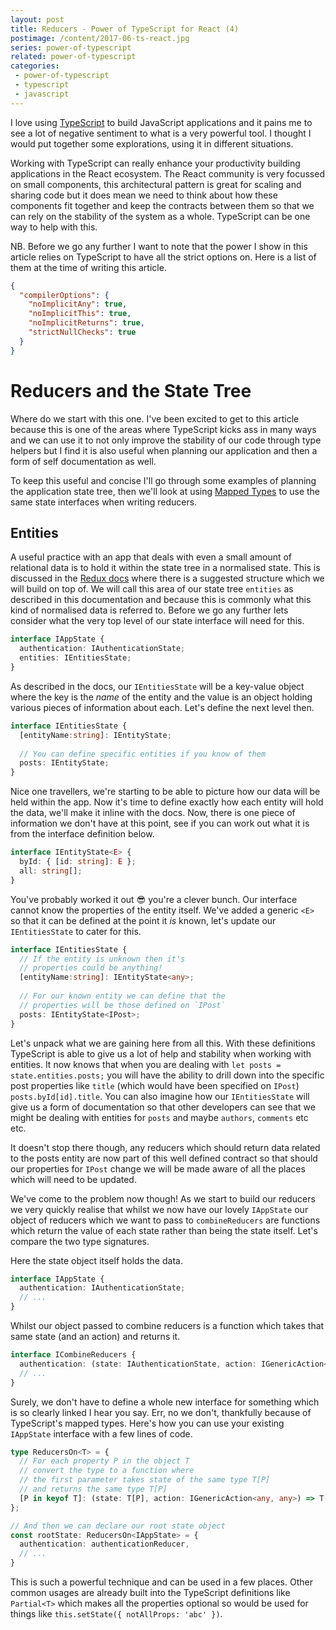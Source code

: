 ```yaml
---
layout: post
title: Reducers - Power of TypeScript for React (4) 
postimage: /content/2017-06-ts-react.jpg
series: power-of-typescript
related: power-of-typescript
categories:
 - power-of-typescript
 - typescript
 - javascript
---
```


I love using [TypeScript](https://www.typescriptlang.org/) to build JavaScript applications and it pains me to see a lot of negative sentiment to what is a very powerful tool. I thought I would put together some explorations, using it in different situations. 

Working with TypeScript can really enhance your productivity building applications in the React ecosystem. The React community is very focussed on small components, this architectural pattern is great for scaling and sharing code but it does mean we need to think about how these components fit together and keep the contracts between them so that we can rely on the stability of the system as a whole. TypeScript can be one way to help with this.

NB. Before we go any further I want to note that the power I show in this article relies on TypeScript to have all the strict options on. Here is a list of them at the time of writing this article.

```json
{
  "compilerOptions": {
    "noImplicitAny": true,
    "noImplicitThis": true,
    "noImplicitReturns": true,
    "strictNullChecks": true
  }
}
```

# Reducers and the State Tree

Where do we start with this one. I've been excited to get to this article because this is one of the areas where TypeScript kicks ass in many ways and we can use it to not only improve the stability of our code through type helpers but I find it is also useful when planning our application and then a form of self documentation as well.

To keep this useful and concise I'll go through some examples of planning the application state tree, then we'll look at using [Mapped Types](https://www.typescriptlang.org/docs/handbook/advanced-types.html#mapped-types) to use the same state interfaces when writing reducers.

## Entities

A useful practice with an app that deals with even a small amount of relational data is to hold it within the state tree in a normalised state. This is discussed in the [Redux docs](http://redux.js.org/docs/recipes/reducers/NormalizingStateShape.html) where there is a suggested structure which we will build on top of. We will call this area of our state tree `entities` as described in this documentation and because this is commonly what this kind of normalised data is referred to. Before we go any further lets consider what the very top level of our state interface will need for this.

```typescript
interface IAppState {
  authentication: IAuthenticationState;
  entities: IEntitiesState;
}
```

As described in the docs, our `IEntitiesState` will be a key-value object where the key is the *name* of the entity and the value is an object holding various pieces of information about each. Let's define the next level then.

```typescript
interface IEntitiesState {
  [entityName:string]: IEntityState;
  
  // You can define specific entities if you know of them
  posts: IEntityState;
}
```

Nice one travellers, we're starting to be able to picture how our data will be held within the app. Now it's time to define exactly how each entity will hold the data, we'll make it inline with the docs. Now, there is one piece of information we don't have at this point, see if you can work out what it is from the interface definition below.

```typescript
interface IEntityState<E> {
  byId: { [id: string]: E };
  all: string[];
}
```

You've probably worked it out 😎 you're a clever bunch. Our interface cannot know the properties of the entity itself. We've added a generic `<E>` so that it can be defined at the point it *is* known, let's update our `IEntitiesState` to cater for this.

```typescript
interface IEntitiesState {
  // If the entity is unknown then it's
  // properties could be anything!
  [entityName:string]: IEntityState<any>;
  
  // For our known entity we can define that the
  // properties will be those defined on `IPost`
  posts: IEntityState<IPost>;
}
```

Let's unpack what we are gaining here from all this. With these definitions TypeScript is able to give us a lot of help and stability when working with entities. It now knows that when you are dealing with `let posts = state.entities.posts;` you will have the ability to drill down into the specific post properties like `title` (which would have been specified on `IPost`) `posts.byId[id].title`. You can also imagine how our `IEntitiesState` will give us a form of documentation so that other developers can see that we might be dealing with entities for `posts` and maybe `authors`, `comments` etc etc.

It doesn't stop there though, any reducers which should return data related to the posts entity are now part of this well defined contract so that should our properties for `IPost` change we will be made aware of all the places which will need to be updated. 

We've come to the problem now though! As we start to build our reducers we very quickly realise that whilst we now have our lovely `IAppState` our object of reducers which we want to pass to `combineReducers` are functions which return the value of each state rather than being the state itself. Let's compare the two type signatures.

Here the state object itself holds the data.

```typescript
interface IAppState {
  authentication: IAuthenticationState;
  // ...
}
```

Whilst our object passed to combine reducers is a function which takes that same state (and an action) and returns it.

```typescript
interface ICombineReducers {
  authentication: (state: IAuthenticationState, action: IGenericAction<any, any>) => IAuthenticationState;
  // ...
}
```

Surely, we don't have to define a whole new interface for something which is so clearly linked I hear you say. Err, no we don't, thankfully because of TypeScript's mapped types. Here's how you can use your existing `IAppState` interface with a few lines of code.

```typescript
type ReducersOn<T> = {
  // For each property P in the object T
  // convert the type to a function where
  // the first parameter takes state of the same type T[P]
  // and returns the same type T[P]
  [P in keyof T]: (state: T[P], action: IGenericAction<any, any>) => T[P];
};

// And then we can declare our root state object
const rootState: ReducersOn<IAppState> = {
  authentication: authenticationReducer,
  // ...
}
```

This is such a powerful technique and can be used in a few places. Other common usages are already built into the TypeScript definitions like `Partial<T>` which makes all the properties optional so would be used for things like `this.setState({ notAllProps: 'abc' })`.

